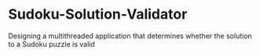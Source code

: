 # Sudoku-Solution-Validator
Designing a multithreaded application that determines whether the solution to a Sudoku puzzle is valid
